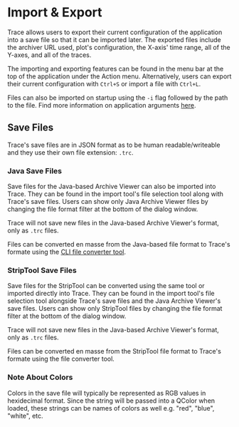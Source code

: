 # Import & Export

Trace allows users to export their current configuration of the application into a save file so that it can be imported later. The exported files include the archiver URL used, plot's configuration, the X-axis' time range, all of the Y-axes, and all of the traces.

The importing and exporting features can be found in the menu bar at the top of the application under the Action menu. Alternatively, users can export their current configuration with `Ctrl+S` or import a file with `Ctrl+L`.

Files can also be imported on startup using the `-i` flag followed by the path to the file. Find more information on application arguments [here].

  [here]: arguments.md



## Save Files

Trace's save files are in JSON format as to be human readable/writeable and they use their own file extension: `.trc`.


### Java Save Files

Save files for the Java-based Archive Viewer can also be imported into Trace. They can be found in the import tool's file selection tool along with Trace's save files. Users can show only Java Archive Viewer files by changing the file format filter at the bottom of the dialog window.

Trace will not save new files in the Java-based Archive Viewer's format, only as `.trc` files.

Files can be converted en masse from the Java-based file format to Trace's formate using the [CLI file converter tool].

  [CLI file converter tool]: tools/file_converter.md


### StripTool Save Files

Save files for the StripTool can be converted using the same tool or imported directly into Trace. They can be found in the import tool's file selection tool alongside Trace's save files and the Java Archive Viewer's save files. Users can show only StripTool files by changing the file format filter at the bottom of the dialog window.

Trace will not save new files in the Java-based Archive Viewer's format, only as `.trc` files.

Files can be converted en masse from the StripTool file format to Trace's formate using the file converter tool.


### Note About Colors

Colors in the save file will typically be represented as RGB values in hexidecimal format. Since the string will be passed into a QColor when loaded, these strings can be names of colors as well e.g. "red", "blue", "white", etc.
